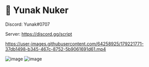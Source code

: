 # 🌟 Yunak Nuker

Discord: Yunak#0707

Server: https://discord.gg/script


https://user-images.githubusercontent.com/64258925/179221771-37db1498-b345-467c-8752-5b9061691d61.mp4

![image](https://user-images.githubusercontent.com/64258925/179219941-63dbf9b3-f09f-459d-9003-ad07b1fcaa51.png)
![image](https://user-images.githubusercontent.com/64258925/179220032-81fde567-13fe-478e-b8be-9d9c2f9523c1.png)
